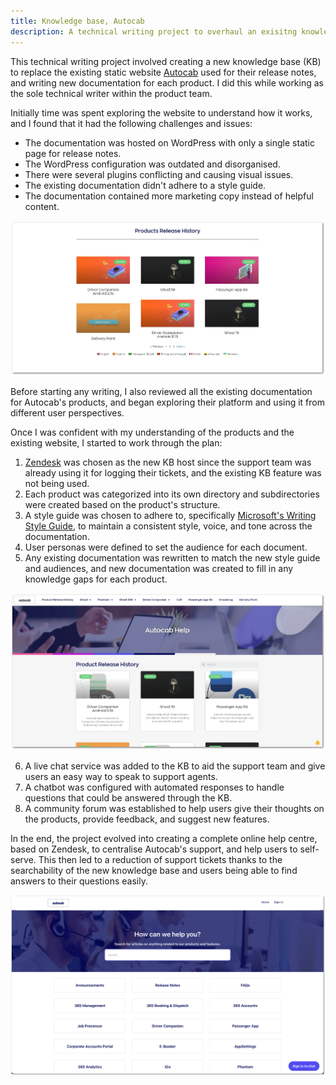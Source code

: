 ```yaml
---
title: Knowledge base, Autocab
description: A technical writing project to overhaul an exisitng knowledge base.
---
```


This technical writing project involved creating a new knowledge base (KB) to replace the existing static website [Autocab]() used for their release notes, and writing new documentation for each product. I did this while working as the sole technical writer within the product team. 

Initially time was spent exploring the website to understand how it works, and I found that it had the following challenges and issues:

* The documentation was hosted on WordPress with only a single static page for release notes.
* The WordPress configuration was outdated and disorganised.
* There were several plugins conflicting and causing visual issues.
* The existing documentation didn't adhere to a style guide.
* The documentation contained more marketing copy instead of helpful content.

![Screenshot of Autocab's documentation website](../../../assets/autocab-wp-before.webp)

Before starting any writing, I also reviewed all the existing documentation for Autocab's products, and began exploring their platform and using it from different user perspectives.

Once I was confident with my understanding of the products and the existing website, I started to work through the plan:

1. [Zendesk](https://www.zendesk.com/service/help-center/#step-1) was chosen as the new KB host since the support team was already using it for logging their tickets, and the existing KB feature was not being used.
2. Each product was categorized into its own directory and subdirectories were created based on the product's structure.
3. A style guide was chosen to adhere to, specifically [Microsoft's Writing Style Guide](https://learn.microsoft.com/en-us/style-guide/welcome/), to maintain a consistent style, voice, and tone across the documentation.
4. User personas were defined to set the audience for each document.
5. Any existing documentation was rewritten to match the new style guide and audiences, and new documentation was created to fill in any knowledge gaps for each product.

![Screenshot of Autocab's new documentation website](../../../assets/autocab-wp-after.webp)

6. A live chat service was added to the KB to aid the support team and give users an easy way to speak to support agents.
7. A chatbot was configured with automated responses to handle questions that could be answered through the KB.
8. A community forum was established to help users give their thoughts on the products, provide feedback, and suggest new features.

In the end, the project evolved into creating a complete online help centre, based on Zendesk, to centralise Autocab's support, and help users to self-serve. This then led to a reduction of support tickets thanks to the searchability of the new knowledge base and users being able to find answers to their questions easily. 

![Screenshot of Autocab's documentation website now](../../../assets/autocab-kb-now.png)